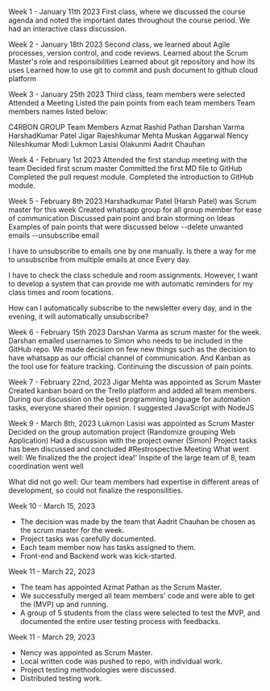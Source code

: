 Week 1 - January 11th 2023
First class, where we discussed the course agenda and noted the important dates throughout the course period.
We had an interactive class discussion.

Week 2 - January 18th 2023
Second class, we learned about Agile processes, version control, and code reviews.
Learned about the Scrum Master's role and responsibilities
Learned about git repository and how its uses
Learned how to use git to commit and push document to github cloud platform

Week 3 - January 25th 2023
Third class, team members were selected
Attended a Meeting
Listed the pain points from each team members
Team members names listed below:

C4RBON GROUP Team Members
Azmat Rashid Pathan
Darshan Varma
HarshadKumar Patel
Jigar Rajeshkumar Mehta
Muskan Aggarwal
Nency Nileshkumar Modi
Lukmon Lasisi Olakunmi
Aadrit Chauhan

Week 4 - February 1st 2023
Attended the first standup meeting with the team
Decided first scrum master
Committed the first MD file to GitHub
Completed the pull request module.
Completed the introduction to GitHub module.

Week 5 - February 8th 2023
Harshadkumar Patel (Harsh Patel) was Scrum master for this week
Created whatsapp group for all group member for  ease of communication
Discussed pain point and brain storming on Ideas
Examples of pain points that were discussed below
--delete unwanted emails
--unsubscribe email

I have to unsubscribe to emails one by one manually. Is there a way for me to unsubscribe from multiple emails at once Every day.

I have to check the class schedule and room assignments. However, I want to develop a system that can provide me with automatic reminders for my class times and room locations.

How can I automatically subscribe to the newsletter every day, and in the evening, it will automatically unsubscribe?


Week 6 - February 15th 2023
Darshan Varma as scrum master for the week.
Darshan emailed usernames to Simon who needs to be included in the GitHub repo.
We made decision on few new things such as the decision to have whatsapp as our official channel of communication.
And Kanban as the tool use for feature tracking.
Continuing the discussion of pain points.

Week 7 - February 22nd, 2023
Jigar Mehta was appointed as Scrum Master
Created kanban board on the Trello platform and added all team members.
During our discussion on the best programming language for automation tasks, everyone shared their opinion.
I suggested JavaScript with NodeJS

Week 9 - March 8th, 2023
Lukmon Lasisi was appointed as Scrum Master
Decided on the group automation project (Randomize grouping Web Application)
Had a discussion with the project owner (Simon)
Project tasks has been discussed and concluded
#Restrospective Meeting
What went well: 
We finalized the the project idea!'
Inspite of the large team of 8, team coordination went well

What did not go well:
Our team members had expertise in different areas of development, so could not finalize the responsilities.

Week 10 - March 15, 2023
- The decision was made by the team that Aadrit Chauhan be chosen as the scrum master for the week. 
- Project tasks was carefully documented.
- Each team member now has tasks assigned to them.
- Front-end and Backend work was kick-started.

Week 11 - March 22, 2023
- The team has appointed Azmat Pathan as the Scrum Master. 
- We successfully merged all team members' code and were able to get the (MVP) up and running. 
- A group of 5 students from the class were selected to test the MVP, and documented the entire user testing process with feedbacks.

Week 11 - March 29, 2023
- Nency was appointed as Scrum Master.
- Local written code was pushed to repo, with individual work.
- Project testing methodologies were discussed.
- Distributed testing work.
